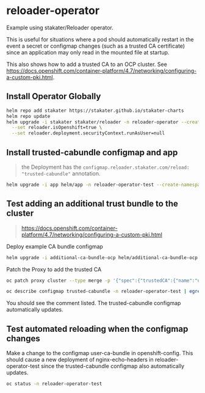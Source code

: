 # reloader-operator

Example using stakater/Reloader operator. 

This is useful for situations where a pod should automatically restart in the event a secret or configmap changes (such as a trusted CA certificate) since an application may only read in the mounted file at startup.

This also shows how to add a trusted CA to an OCP cluster. See <https://docs.openshift.com/container-platform/4.7/networking/configuring-a-custom-pki.html>.

## Install Operator Globally

```sh
helm repo add stakater https://stakater.github.io/stakater-charts
helm repo update
helm upgrade -i stakater stakater/reloader -n reloader-operator --create-namespace \
  --set reloader.isOpenshift=true \
  --set reloader.deployment.securityContext.runAsUser=null
```

## Install trusted-cabundle configmap and app

> the Deployment has the `configmap.reloader.stakater.com/reload: "trusted-cabundle"` annotation.

```sh
helm upgrade -i app helm/app -n reloader-operator-test --create-namespace
```

## Test adding an additional trust bundle to the cluster

> <https://docs.openshift.com/container-platform/4.7/networking/configuring-a-custom-pki.html>

Deploy example CA bundle configmap

```sh
helm upgrade -i additional-ca-bundle-ocp helm/additional-ca-bundle-ocp -n openshift-config
```

Patch the Proxy to add the trusted CA

```sh
oc patch proxy cluster --type merge -p '{"spec":{"trustedCA":{"name":"user-ca-bundle"}}}'
```

```sh
oc describe configmap trusted-cabundle -n reloader-operator-test | egrep "Test self-signed CA"
```

You should see the comment listed. The trusted-cabundle configmap automatically updates.

## Test automated reloading when the configmap changes

Make a change to the configmap user-ca-bundle in openshift-config. This should cause a new deployment of nginx-echo-headers in reloader-operator-test since the trusted-cabundle configmap also automatically updates.

```sh
oc status -n reloader-operator-test
```